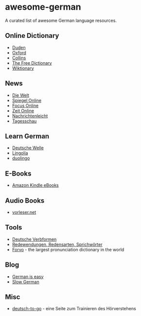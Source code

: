 # awesome-german
A curated list of awesome German language resources.

## Online Dictionary
* [Duden](http://www.duden.de/)
* [Oxford](https://www.oxforddictionaries.com/us/translate/german-english/)
* [Collins](http://www.collinsdictionary.com/dictionary/german-english)
* [The Free Dictionary](http://de.thefreedictionary.com/)
* [Wiktionary](https://de.wiktionary.org/wiki/Wiktionary:Hauptseite)

## News
* [Die Welt](http://www.welt.de/)
* [Spiegel Online](http://www.spiegel.de/)
* [Focus Online](http://www.focus.de/)
* [Zeit Online](http://www.zeit.de/index)
* [Nachrichtenleicht](http://www.nachrichtenleicht.de/)
* [Tagesschau](https://www.tagesschau.de/)

## Learn German
* [Deutsche Welle](http://www.dw.com/en/learn-german/s-2469)
* [Lingolía](https://deutsch.lingolia.com/en/)
* [duolingo](https://en.duolingo.com/course/de/en/Learn-German-Online)

## E-Books
* [Amazon Kindle eBooks](http://www.amazon.de/ebooks-kindle-buecher/b/ref=nav_shopall_kbo4?ie=UTF8&node=530886031)

## Audio Books
* [vorleser.net](http://vorleser.net/)

## Tools
* [Deutsche Verbformen](http://www.verbformen.de/)
* [Redewendungen, Redensarten, Sprichwörter](http://www.redensarten-index.de/suche.php)
* [Forvo](http://forvo.com/languages/de/) - the largest pronunciation dictionary in the world

## Blog
* [German is easy](http://yourdailygerman.wordpress.com/)
* [Slow German](http://slowgerman.com/)

## Misc
* [deutsch-to-go](http://www.deutsch-to-go.de/) - eine Seite zum Trainieren des Hörverstehens
